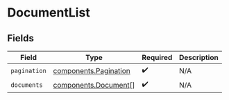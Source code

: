 # DocumentList


## Fields

| Field                                                          | Type                                                           | Required                                                       | Description                                                    |
| -------------------------------------------------------------- | -------------------------------------------------------------- | -------------------------------------------------------------- | -------------------------------------------------------------- |
| `pagination`                                                   | [components.Pagination](../../models/components/pagination.md) | :heavy_check_mark:                                             | N/A                                                            |
| `documents`                                                    | [components.Document](../../models/components/document.md)[]   | :heavy_check_mark:                                             | N/A                                                            |